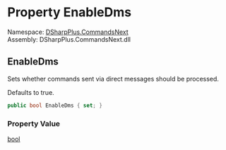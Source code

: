 # Property EnableDms

Namespace: [DSharpPlus.CommandsNext](DSharpPlus.CommandsNext.md)  
Assembly: DSharpPlus.CommandsNext.dll

## <a id="DSharpPlus_CommandsNext_CommandsNextConfiguration_EnableDms"></a>EnableDms

<p>Sets whether commands sent via direct messages should be processed.</p>
<p>Defaults to true.</p>

```csharp
public bool EnableDms { set; }
```

### Property Value

[bool](https://learn.microsoft.com/dotnet/api/system.boolean)

